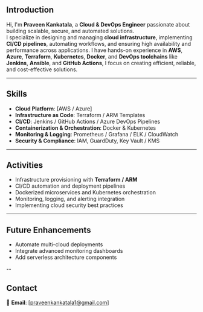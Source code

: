 ## Introduction
Hi, I'm **Praveen Kankatala**, a **Cloud & DevOps Engineer** passionate about building scalable, secure, and automated solutions.  
I specialize in designing and managing **cloud infrastructure**, implementing **CI/CD pipelines**, automating workflows, and ensuring high availability and performance across applications.
I have hands-on experience in **AWS**, **Azure**, **Terraform**, **Kubernetes**, **Docker**, and **DevOps toolchains** like **Jenkins**, **Ansible**, and **GitHub Actions**, I focus on creating efficient, reliable, and cost-effective solutions.

---

## Skills ##
- **Cloud Platform**: [AWS / Azure]
- **Infrastructure as Code**: Terraform / ARM Templates
- **CI/CD**: Jenkins / GitHub Actions / Azure DevOps Pipelines
- **Containerization & Orchestration**: Docker & Kubernetes
- **Monitoring & Logging**: Prometheus / Grafana / ELK / CloudWatch
- **Security & Compliance**: IAM, GuardDuty, Key Vault / KMS

---

## Activities ##
- Infrastructure provisioning with **Terraform / ARM**
- CI/CD automation and deployment pipelines
- Dockerized microservices and Kubernetes orchestration
- Monitoring, logging, and alerting integration
- Implementing cloud security best practices

---

## Future Enhancements
- Automate multi-cloud deployments
- Integrate advanced monitoring dashboards
- Add serverless architecture components

--

## Contact
📧 **Email**: [praveenkankatala1@gmail.com] 

